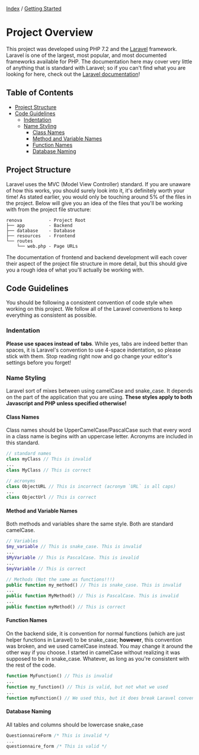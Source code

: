 [Index](./index.html) / [Getting Started](./getting_started.html)

# Project Overview

This project was developed using PHP 7.2 and the [Laravel](https://laravel.com/) framework. Laravel is one of the largest, most popular, and most documented frameworks available for PHP. The documentation here may cover very little of anything that is standard with Laravel; so if you can't find what you are looking for here, check out the [Laravel documentation](https://laravel.com/docs/5.6)!

## Table of Contents

- [Project Structure](#project-structure)
- [Code Guidelines](#code-guidelines)
    - [Indentation](#indentation)
    - [Name Styling](#name-styling)
        - [Class Names](#class-names)
        - [Method and Variable Names](#method-and-variable-names)
        - [Function Names](#function-names)
        - [Database Naming](#database-naming)

## Project Structure

Laravel uses the MVC (Model View Controller) standard. If you are unaware of how this works, you should surely look into it, it's definitely worth your time! As stated earlier, you would only be touching around 5% of the files in the project. Below will give you an idea of the files that you'll be working with from the project file structure:

    renova          - Project Root
    ├── app         - Backend
    ├── database    - Database
    ├── resources   - Frontend
    └── routes
        └── web.php - Page URLs

The documentation of frontend and backend development will each cover their aspect of the project file structure in more detail, but this should give you a rough idea of what you'll actually be working with.

## Code Guidelines

You should be following a consistent convention of code style when working on this project. We follow all of the Laravel conventions to keep everything as consistent as possible.

### Indentation

**Please use spaces instead of tabs**. While yes, tabs are indeed better than spaces, it is Laravel's convention to use 4-space indentation, so please stick with them. Stop reading right now and go change your editor's settings before you forget!

### Name Styling

Laravel sort of mixes between using camelCase and snake_case. It depends on the part of the application that you are using. **These styles apply to both Javascript and PHP unless specified otherwise!**

#### Class Names

Class names should be UpperCamelCase/PascalCase such that every word in a class name is begins with an uppercase letter. Acronyms are included in this standard.

```php
// standard names
class myClass // This is invalid
...
class MyClass // This is correct

// acronyms
class ObjectURL // This is incorrect (acronym `URL` is all caps)
...
class ObjectUrl // This is correct
```

#### Method and Variable Names

Both methods and variables share the same style. Both are standard camelCase.

```php
// Variables
$my_variable // This is snake_case. This is invalid
...
$MyVariable // This is PascalCase. This is invalid
...
$myVariable // This is correct

// Methods (Not the same as functions!!!)
public function my_method() // This is snake_case. This is invalid
...
public function MyMethod() // This is PascalCase. This is invalid
...
public function myMethod() // This is correct
```

#### Function Names

On the backend side, it is convention for normal functions (which are just helper functions in Laravel) to be snake_case; **however**, this convention was broken, and we used camelCase instead. You may change it around the other way if you choose. I started in camelCase without realizing it was supposed to be in snake_case. Whatever, as long as you're consistent with the rest of the code.

```php
function MyFunction() // This is invalid
...
function my_function() // This is valid, but not what we used
...
function myFunction() // We used this, but it does break Laravel convention
```

#### Database Naming

All tables and columns should be lowercase snake_case

```sql
QuestionnaireForm /* This is invalid */
...
questionnaire_form /* This is valid */
```
